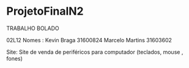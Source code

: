 # ProjetoFinalN2
TRABALHO BOLADO

02L12 Nomes : Kevin Braga 31600824
              Marcelo Martins 31603602

Site: Site de venda de periféricos para computador (teclados, mouse , fones)

